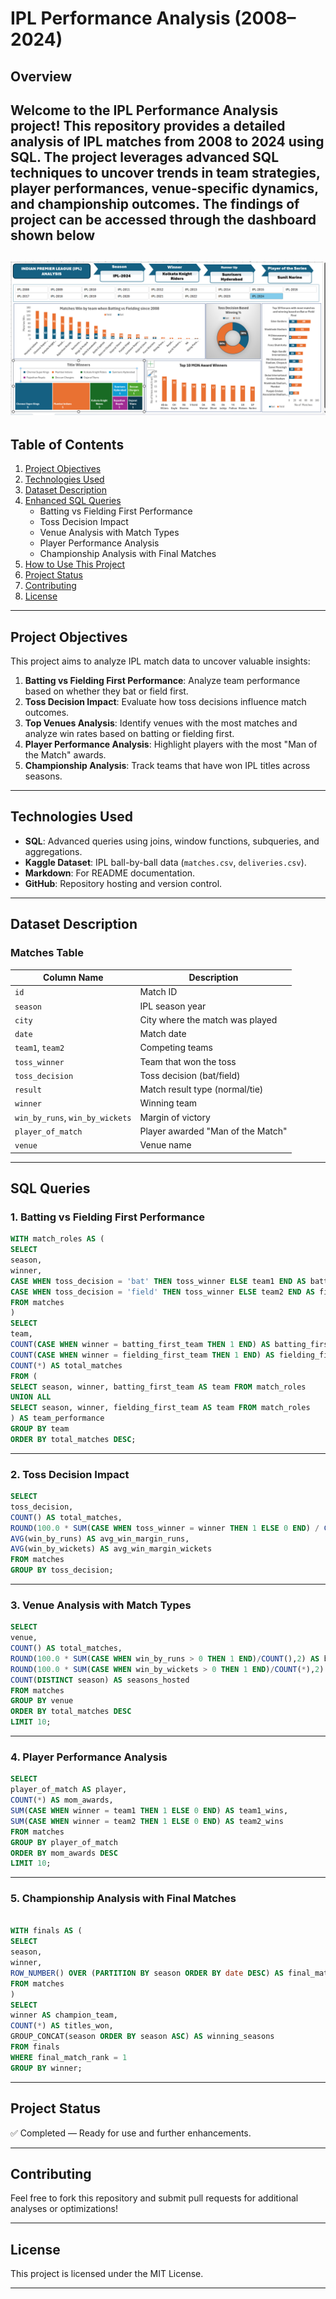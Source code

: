 # **IPL Performance Analysis  (2008–2024)**

## **Overview**

Welcome to the **IPL Performance Analysis** project! This repository provides a detailed analysis of IPL matches from 2008 to 2024 using SQL. The project leverages advanced SQL techniques to uncover trends in team strategies, player performances, venue-specific dynamics, and championship outcomes. The findings of project can be accessed through the dashboard shown below
---
![Dashboard](https://github.com/vishalbhadane98/IPL-Performance-Analysis/blob/main/Dashboard.png)
---
## **Table of Contents**

1. [Project Objectives](#project-objectives)  
2. [Technologies Used](#technologies-used)  
3. [Dataset Description](#dataset-description)  
4. [Enhanced SQL Queries](#enhanced-sql-queries)  
   - Batting vs Fielding First Performance  
   - Toss Decision Impact  
   - Venue Analysis with Match Types  
   - Player Performance Analysis  
   - Championship Analysis with Final Matches  
5. [How to Use This Project](#how-to-use-this-project)  
6. [Project Status](#project-status)  
7. [Contributing](#contributing)  
8. [License](#license)

---

## **Project Objectives**

This project aims to analyze IPL match data to uncover valuable insights:

1. **Batting vs Fielding First Performance**: Analyze team performance based on whether they bat or field first.
2. **Toss Decision Impact**: Evaluate how toss decisions influence match outcomes.
3. **Top Venues Analysis**: Identify venues with the most matches and analyze win rates based on batting or fielding first.
4. **Player Performance Analysis**: Highlight players with the most "Man of the Match" awards.
5. **Championship Analysis**: Track teams that have won IPL titles across seasons.

---

## **Technologies Used**

- **SQL**: Advanced queries using joins, window functions, subqueries, and aggregations.
- **Kaggle Dataset**: IPL ball-by-ball data (`matches.csv`, `deliveries.csv`).
- **Markdown**: For README documentation.
- **GitHub**: Repository hosting and version control.

---

## **Dataset Description**

### Matches Table
| Column Name         | Description                       |
|---------------------|-----------------------------------|
| `id`                | Match ID                         |
| `season`            | IPL season year                  |
| `city`              | City where the match was played  |
| `date`              | Match date                       |
| `team1`, `team2`    | Competing teams                  |
| `toss_winner`       | Team that won the toss           |
| `toss_decision`     | Toss decision (bat/field)        |
| `result`            | Match result type (normal/tie)   |
| `winner`            | Winning team                    |
| `win_by_runs`, `win_by_wickets` | Margin of victory    |
| `player_of_match`   | Player awarded "Man of the Match"|
| `venue`             | Venue name                      |

---

## **SQL Queries**

### 1. Batting vs Fielding First Performance
```sql
WITH match_roles AS (
SELECT
season,
winner,
CASE WHEN toss_decision = 'bat' THEN toss_winner ELSE team1 END AS batting_first_team,
CASE WHEN toss_decision = 'field' THEN toss_winner ELSE team2 END AS fielding_first_team
FROM matches
)
SELECT
team,
COUNT(CASE WHEN winner = batting_first_team THEN 1 END) AS batting_first_wins,
COUNT(CASE WHEN winner = fielding_first_team THEN 1 END) AS fielding_first_wins,
COUNT(*) AS total_matches
FROM (
SELECT season, winner, batting_first_team AS team FROM match_roles
UNION ALL
SELECT season, winner, fielding_first_team AS team FROM match_roles
) AS team_performance
GROUP BY team
ORDER BY total_matches DESC;
```
---

### 2. Toss Decision Impact
```sql
SELECT
toss_decision,
COUNT() AS total_matches,
ROUND(100.0 * SUM(CASE WHEN toss_winner = winner THEN 1 ELSE 0 END) / COUNT(), 2) AS win_pct,
AVG(win_by_runs) AS avg_win_margin_runs,
AVG(win_by_wickets) AS avg_win_margin_wickets
FROM matches
GROUP BY toss_decision;
```
---

### 3. Venue Analysis with Match Types
```sql
SELECT
venue,
COUNT() AS total_matches,
ROUND(100.0 * SUM(CASE WHEN win_by_runs > 0 THEN 1 END)/COUNT(),2) AS bat_first_win_pct,
ROUND(100.0 * SUM(CASE WHEN win_by_wickets > 0 THEN 1 END)/COUNT(*),2) AS field_first_win_pct,
COUNT(DISTINCT season) AS seasons_hosted
FROM matches
GROUP BY venue
ORDER BY total_matches DESC
LIMIT 10;

```

---

### 4. Player Performance Analysis
```sql
SELECT
player_of_match AS player,
COUNT(*) AS mom_awards,
SUM(CASE WHEN winner = team1 THEN 1 ELSE 0 END) AS team1_wins,
SUM(CASE WHEN winner = team2 THEN 1 ELSE 0 END) AS team2_wins
FROM matches
GROUP BY player_of_match
ORDER BY mom_awards DESC
LIMIT 10;
```
---

### 5. Championship Analysis with Final Matches
```sql

WITH finals AS (
SELECT
season,
winner,
ROW_NUMBER() OVER (PARTITION BY season ORDER BY date DESC) AS final_match_rank
FROM matches
)
SELECT
winner AS champion_team,
COUNT(*) AS titles_won,
GROUP_CONCAT(season ORDER BY season ASC) AS winning_seasons
FROM finals
WHERE final_match_rank = 1
GROUP BY winner;
```
---


## **Project Status**
✅ Completed — Ready for use and further enhancements.

---

## **Contributing**
Feel free to fork this repository and submit pull requests for additional analyses or optimizations!

---

## **License**
This project is licensed under the MIT License.

---
